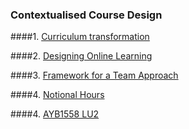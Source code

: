 ### Contextualised Course Design

####1. [Curriculum transformation](https://nbviewer.org/github/oereduvators/AI/blob/3078cdda1ced9ecc6caf49fde695ac8a32691cd6/Standards%20Based%20framework%20for%20integrating%20curriculum%20transformation%20in%20modules%20and%20programmes.pdf)

####2. [Designing Online Learning](https://nbviewer.org/github/oereduvators/AI/blob/3078cdda1ced9ecc6caf49fde695ac8a32691cd6/Guidelines%20for%20designing%20online%20learning%20materials.pdf)

####3. [Framework for a Team Approach](https://nbviewer.org/github/oereduvators/AI/blob/3078cdda1ced9ecc6caf49fde695ac8a32691cd6/Revised%20FTA%20STLCEC%20Approved%20Feb2023.pdf)

####4. [Notional Hours](https://nbviewer.org/github/oereduvators/AI/blob/3078cdda1ced9ecc6caf49fde695ac8a32691cd6/DETERMINING%20STUDENT%20WORKLOAD.pdf)

####4. [AYB1558 LU2](https://nbviewer.org/github/oereduvators/AI/blob/3501abbb228d8f40935003c4fd4593f28d6b8b1c/EC%20feedback%20STORYBOARD%20B%20UNIT%202%20.pdf)
